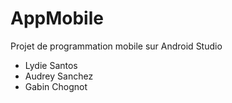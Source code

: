 # AppMobile
Projet de programmation mobile sur Android Studio

- Lydie Santos
- Audrey Sanchez
- Gabin Chognot

